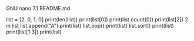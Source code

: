   GNU nano 7.1                                        README.md





list = [2, 0, 1, 0]
print(len(list))
print(list[0])
print(list.count(0))
print(list[2])
2 in list
list.append("A")
print(list)
list.pop()
print(list)
list.sort()
print(list)
print(list[1:3])
print(list)
